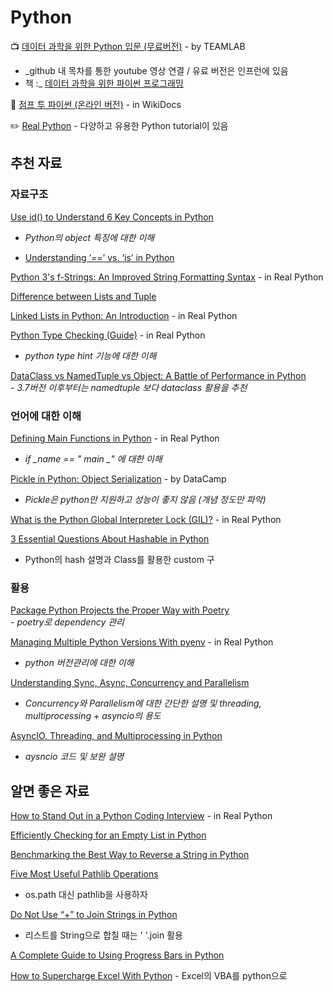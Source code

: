 # Python

📺 [데이터 과학을 위한 Python 입문 \(무료버전\)](https://github.com/TeamLab/introduction_to_python_TEAMLAB_MOOC) - by TEAMLAB  
  -  _github 내 목차를 통한 youtube 영상 연결 / 유료 버전은 인프런에 있음  
  -  책 :_ [데이터 과학을 위한 파이썬 프로그래밍](https://www.aladin.co.kr/shop/wproduct.aspx?ItemId=177235013)

📘 [점프 투 파이썬 \(온라인 버전\)](https://wikidocs.net/book/1) - in WikiDocs

✏️ [Real Python](https://realpython.com) - 다양하고 유용한 Python tutorial이 있음

## 추천 자료

### 자료구조

[Use id\(\) to Understand 6 Key Concepts in Python](https://medium.com/better-programming/use-id-to-understand-6-key-concepts-in-python-73e0bbd461ec)  
  -  _Python의 object 특징에 대한 이해_

* [Understanding ‘==’ vs. ‘is’ in Python](https://medium.com/better-programming/understanding-vs-is-in-python-2f8f7ae1dd23)

[Python 3's f-Strings: An Improved String Formatting Syntax](https://realpython.com/python-f-strings/) - in Real Python

[Difference between Lists and Tuple](https://codeburst.io/difference-between-lists-and-tuple-9153fc329cd)

[Linked Lists in Python: An Introduction](https://realpython.com/linked-lists-python/#performance-comparison-lists-vs-linked-lists) - in Real Python

[Python Type Checking \(Guide\)](https://realpython.com/python-type-checking%20) - in Real Python  
  -  _python type hint 기능에 대한 이해_

[DataClass vs NamedTuple vs Object: A Battle of Performance in Python](https://medium.com/@jacktator/dataclass-vs-namedtuple-vs-object-for-performance-optimization-in-python-691e234253b9)  
  _-  3.7버전 이후부터는 namedtuple 보다 dataclass 활용을 추천_

### 언어에 대한 이해

[Defining Main Functions in Python](https://realpython.com/python-main-function/) - in Real Python  
  -  _if  \_name  == " main \_" 에 대한 이해_

[Pickle in Python: Object Serialization](https://www.datacamp.com/community/tutorials/pickle-python-tutorial) - by DataCamp  
  -  _Pickle은 python만 지원하고 성능이 좋지 않음 \(개념 정도만 파악\)_

[What is the Python Global Interpreter Lock \(GIL\)?](https://realpython.com/python-gil/) - in Real Python

[3 Essential Questions About Hashable in Python](https://medium.com/better-programming/3-essential-questions-about-hashable-in-python-33e981042bcb)  
  -  Python의 hash 설명과 Class를 활용한 custom 구

### 활용

[Package Python Projects the Proper Way with Poetry](https://hackersandslackers.com/python-poetry-package-manager/)  
  _-  poetry로 dependency 관리_ 

[Managing Multiple Python Versions With pyenv](https://realpython.com/intro-to-pyenv/) - in Real Python  
  -  _python 버전관리에 대한 이해_

[Understanding Sync, Async, Concurrency and Parallelism](https://medium.com/swlh/understanding-sync-async-concurrency-and-parallelism-166686008fa4)  
  -  _Concurrency와 Parallelism에 대한 간단한 설명 및 threading, multiprocessing + asyncio의 용도_

[AsyncIO, Threading, and Multiprocessing in Python](https://medium.com/analytics-vidhya/asyncio-threading-and-multiprocessing-in-python-4f5ff6ca75e8)  
  -  _aysncio 코드 및 보완 설명_

## 알면 좋은 자료

[How to Stand Out in a Python Coding Interview](https://realpython.com/python-coding-interview-tips/) - in Real Python

[Efficiently Checking for an Empty List in Python ](https://medium.com/swlh/efficiently-checking-for-an-empty-list-in-python-76b76099fbd3)

[Benchmarking the Best Way to Reverse a String in Python](https://medium.com/better-programming/benchmarking-the-best-way-to-reverse-a-string-in-python-9c73d87b1b1a)

[Five Most Useful Pathlib Operations](https://medium.com/swlh/five-most-useful-pathlib-operations-77f9c96790b3)  
  - os.path 대신 pathlib을 사용하자 

[Do Not Use “+” to Join Strings in Python](https://towardsdatascience.com/do-not-use-to-join-strings-in-python-f89908307273)  
  -  리스트를 String으로 합칠 때는 ' '.join 활용

[A Complete Guide to Using Progress Bars in Python](https://towardsdatascience.com/a-complete-guide-to-using-progress-bars-in-python-aa7f4130cda8)

[How to Supercharge Excel With Python](https://towardsdatascience.com/how-to-supercharge-excel-with-python-726b0f8e22c2) - Excel의 VBA를 python으로

